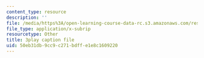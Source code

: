 ```yaml
---
content_type: resource
description: ''
file: /media/https%3A/open-learning-course-data-rc.s3.amazonaws.com/res-env-001-climate-action-hands-on-harnessing-science-with-communities-to-cut-carbon-january-iap-2017/50eb31db9cc9c271bdffe1e8c1609220_8C2M48Bc5Fw.srt
file_type: application/x-subrip
resourcetype: Other
title: 3play caption file
uid: 50eb31db-9cc9-c271-bdff-e1e8c1609220
---
```

